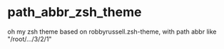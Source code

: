 # path_abbr_zsh_theme
oh my zsh theme based on robbyrussell.zsh-theme, with path abbr like "/root/.../3/2/1"
